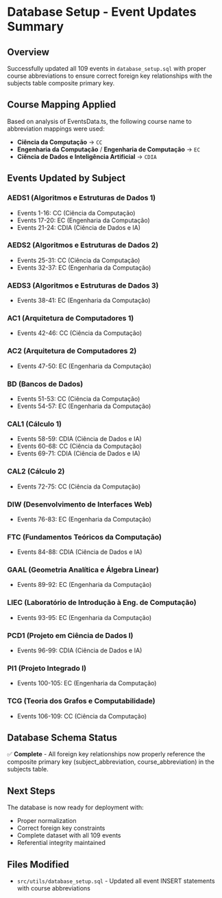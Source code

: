 # Database Setup - Event Updates Summary

## Overview
Successfully updated all 109 events in `database_setup.sql` with proper course abbreviations to ensure correct foreign key relationships with the subjects table composite primary key.

## Course Mapping Applied
Based on analysis of EventsData.ts, the following course name to abbreviation mappings were used:

- **Ciência da Computação** → `CC`
- **Engenharia da Computação** / **Engenharia de Computação** → `EC`  
- **Ciência de Dados e Inteligência Artificial** → `CDIA`

## Events Updated by Subject

### AEDS1 (Algoritmos e Estruturas de Dados 1)
- Events 1-16: CC (Ciência da Computação)
- Events 17-20: EC (Engenharia da Computação) 
- Events 21-24: CDIA (Ciência de Dados e IA)

### AEDS2 (Algoritmos e Estruturas de Dados 2)
- Events 25-31: CC (Ciência da Computação)
- Events 32-37: EC (Engenharia da Computação)

### AEDS3 (Algoritmos e Estruturas de Dados 3)
- Events 38-41: EC (Engenharia da Computação)

### AC1 (Arquitetura de Computadores 1)
- Events 42-46: CC (Ciência da Computação)

### AC2 (Arquitetura de Computadores 2)
- Events 47-50: EC (Engenharia da Computação)

### BD (Bancos de Dados)
- Events 51-53: CC (Ciência da Computação)
- Events 54-57: EC (Engenharia da Computação)

### CAL1 (Cálculo 1)
- Events 58-59: CDIA (Ciência de Dados e IA)
- Events 60-68: CC (Ciência da Computação)
- Events 69-71: CDIA (Ciência de Dados e IA)

### CAL2 (Cálculo 2)
- Events 72-75: CC (Ciência da Computação)

### DIW (Desenvolvimento de Interfaces Web)
- Events 76-83: EC (Engenharia da Computação)

### FTC (Fundamentos Teóricos da Computação)
- Events 84-88: CDIA (Ciência de Dados e IA)

### GAAL (Geometria Analítica e Álgebra Linear)
- Events 89-92: EC (Engenharia da Computação)

### LIEC (Laboratório de Introdução à Eng. de Computação)
- Events 93-95: EC (Engenharia da Computação)

### PCD1 (Projeto em Ciência de Dados I)
- Events 96-99: CDIA (Ciência de Dados e IA)

### PI1 (Projeto Integrado I)
- Events 100-105: EC (Engenharia da Computação)

### TCG (Teoria dos Grafos e Computabilidade)
- Events 106-109: CC (Ciência da Computação)

## Database Schema Status
✅ **Complete** - All foreign key relationships now properly reference the composite primary key (subject_abbreviation, course_abbreviation) in the subjects table.

## Next Steps
The database is now ready for deployment with:
- Proper normalization
- Correct foreign key constraints
- Complete dataset with all 109 events
- Referential integrity maintained

## Files Modified
- `src/utils/database_setup.sql` - Updated all event INSERT statements with course abbreviations